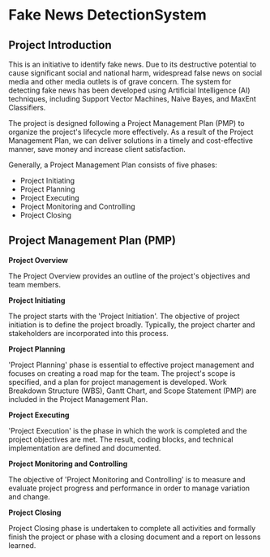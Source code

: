 # Fake News DetectionSystem
## Project Introduction
This is an initiative to identify fake news. Due to its destructive potential to cause significant social and national harm, widespread false news on social media and other media outlets is of grave concern. The system for detecting fake news has been developed using Artificial Intelligence (AI) techniques, including Support Vector Machines, Naive Bayes, and MaxEnt Classifiers.

The project is designed following a Project Management Plan (PMP) to organize the project's lifecycle more effectively. As a result of the Project Management Plan, we can deliver solutions in a timely and cost-effective manner, save money and increase client satisfaction. 

Generally, a Project Management Plan consists of five phases: 
- Project Initiating
- Project Planning
- Project Executing
- Project Monitoring and Controlling
- Project Closing 

## Project Management Plan (PMP)
**Project Overview**

The Project Overview provides an outline of the project's objectives and team members.

**Project Initiating**

The project starts with the 'Project Initiation'. The objective of project initiation is to define the project broadly. Typically, the project charter and stakeholders are incorporated into this process.

**Project Planning**

'Project Planning' phase is essential to effective project management and focuses on creating a road map for the team. The project's scope is specified, and a plan for project management is developed. Work Breakdown Structure (WBS), Gantt Chart, and Scope Statement (PMP) are included in the Project Management Plan.

**Project Executing**

'Project Execution' is the phase in which the work is completed and the project objectives are met. The result, coding blocks, and technical implementation are defined and documented.

**Project Monitoring and Controlling**

The objective of 'Project Monitoring and Controlling' is to measure and evaluate project progress and performance in order to manage variation and change.

**Project Closing**

Project Closing phase is undertaken to complete all activities and formally finish the project or phase with a closing document and a report on lessons learned.
